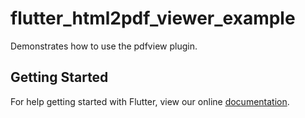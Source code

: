 # flutter_html2pdf_viewer_example

Demonstrates how to use the pdfview plugin.

## Getting Started

For help getting started with Flutter, view our online
[documentation](http://flutter.io/).
